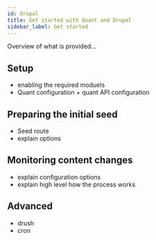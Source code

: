 ```yaml
---
id: drupal
title: Get started with Quant and Drupal
sidebar_label: Get started
---
```


Overview of what is provided...

## Setup

- enabling the required moduels
- Quant configuration + quant API configuration

## Preparing the initial seed

- Seed route
- explain options

## Monitoring content changes

- explain configuration options
- explain high level how the process works

## Advanced

- drush
- cron

